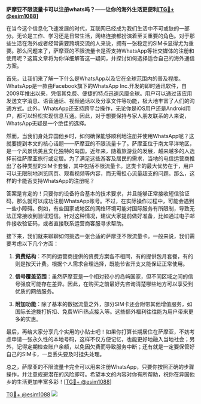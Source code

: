 **萨摩亚不限流量卡可以注册whats吗？——让你的海外生活更便利[[TG💪+ @esim1088](https://t.me/s/esim1088)]**

在当今这个信息化飞速发展的时代，互联网已经成为我们生活中不可或缺的一部分。无论是工作、学习还是日常生活，网络连接都扮演着至关重要的角色。对于那些生活在海外或者经常需要跨境交流的人来说，拥有一张稳定的SIM卡显得尤为重要。那么问题来了，萨摩亚的不限流量卡是否支持WhatsApp等社交媒体的注册和使用呢？这篇文章将为你详细解答这一疑问，并探讨如何选择适合自己的海外通信方案。

首先，让我们来了解一下什么是WhatsApp以及它在全球范围内的普及程度。WhatsApp是一款由Facebook旗下的WhatsApp Inc.开发的即时通讯软件，自2009年推出以来，凭借其免费、便捷的特点迅速风靡全球。用户可以通过该应用发送文字消息、语音通话、视频通话以及分享文件等功能，极大地丰富了人们的沟通方式。此外，WhatsApp还支持跨平台操作，无论你是iOS用户还是Android用户，都可以轻松实现信息互通。因此，对于想要保持与家人朋友联系的人来说，WhatsApp无疑是一个绝佳的选择。

然而，当我们身处异国他乡时，如何确保能够顺利地注册并使用WhatsApp呢？这就要提到本文的核心话题——萨摩亚的不限流量卡了。萨摩亚位于南太平洋地区，是一个风景优美且文化独特的岛国。近年来，随着旅游业的发展，越来越多的人选择前往萨摩亚旅行或定居。为了满足这些游客及居民的需求，当地的电信运营商推出了各种类型的SIM卡套餐，其中包括不限流量卡。这类卡的最大优势在于，用户可以无限制地浏览网页、观看视频等内容，而无需担心流量超支的问题。那么，这样的卡能否支持WhatsApp的注册呢？

答案是肯定的！只要你的设备符合基本的技术要求，并且能够正常接收短信验证码，那么就可以成功注册WhatsApp账号。不过，在实际操作过程中，可能会遇到一些小障碍。例如，有些国家或地区的网络环境可能对国际服务有所限制，导致无法正常接收到验证短信。针对这种情况，建议大家提前做好准备，比如通过电子邮件接收验证码，或者直接联系运营商客服寻求帮助。

接下来，我们就来聊聊如何挑选一张合适的萨摩亚不限流量卡。一般来说，我们需要考虑以下几个方面：

1. **资费结构**：不同的运营商提供的资费方案各不相同，有的提供包月套餐，有的则是按天计费。根据个人需求合理选择，既能节省开支又能保证正常使用。
   
2. **信号覆盖范围**：虽然萨摩亚是一个相对较小的岛屿国家，但不同区域之间的信号强度可能存在差异。因此，在购买之前最好先咨询清楚哪些地方可以享受到优质的网络服务。
   
3. **附加功能**：除了基本的数据流量之外，部分SIM卡还会附带其他增值服务，如国际长途拨打折扣、免费WiFi热点接入等。这些额外福利往往能为用户带来更多的实惠。

最后，再给大家分享几个实用的小贴士吧！如果你打算长期居住在萨摩亚，不妨考虑申请一张永久性的本地号码，这样不仅方便记忆，也能更好地融入当地社会；另外，记得定期检查账户余额，以免因欠费而导致服务中断；还有就是一定要保管好自己的SIM卡，一旦丢失要及时挂失处理。

总之，萨摩亚的不限流量卡完全可以用来注册WhatsApp，只要你按照正确的步骤操作，并注意规避潜在的风险即可。希望本文的内容对你有所帮助，祝你在异国他乡的生活更加丰富多彩！[[TG💪+ @esim1088](https://t.me/s/esim1088)]

[TG💪+ @esim1088](https://t.me/s/esim1088) ![](https://i.postimg.cc/4NQfJmqS/Snipaste-2025-05-13-00-14-12.png)
